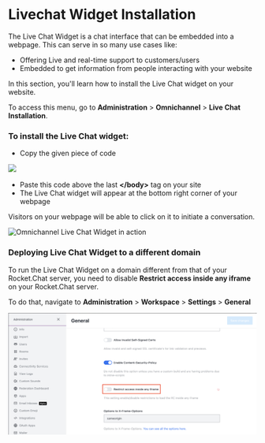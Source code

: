 # Livechat Widget Installation

The Live Chat Widget is a chat interface that can be embedded into a webpage. This can serve in so many use cases like:

* Offering Live and real-time support to customers/users
* Embedded to get information from people interacting with your website

In this section, you'll learn how to install the Live Chat widget on your website.

To access this menu, go to **Administration** > **Omnichannel** > **Live Chat Installation**.

### To install the Live Chat widget:

* Copy the given piece of code

![](<../../.gitbook/assets/1 (11).png>)

* Paste this code above the last **\</body>** tag on your site
* The Live Chat widget will appear at the bottom right corner of your webpage

Visitors on your webpage will be able to click on it to initiate a conversation.

![Omnichannel Live Chat Widget in action](../../.gitbook/assets/Omnichannel%20Live%20Chat%20Widget%20in%20action)

### Deploying Live Chat Widget to a different domain

To run the Live Chat Widget on a domain different from that of your Rocket.Chat server, you need to disable **Restrict access inside any iframe** on your Rocket.Chat server.

To do that, navigate to **Administration** > **Workspace** > **Settings** > **General**

![Administration > General](../../.gitbook/assets/restrict-access-inside-any-iframe.png)
